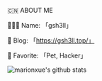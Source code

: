 🇨🇳 ABOUT ME

🧑🏻‍💻 Name: 「gsh3ll」

🚀 Blog: 「https://gsh3ll.top/」

💖 Favorite: 「Pet, Hacker」

![marionxue's github stats](https://github-readme-stats.vercel.app/api?username=gsh3ll&theme=radical) 
